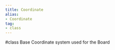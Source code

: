 ```yaml
---
title: Coordinate
alias: 
- Coordinate
tag: 
- class
---
```

#class 
Base Coordinate system used for the Board
